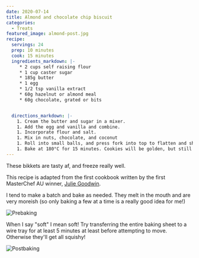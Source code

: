 ```yaml
---
date: 2020-07-14
title: Almond and chocolate chip biscuit
categories:
  - Treats
featured_image: almond-post.jpg
recipe:
  servings: 24
  prep: 10 minutes
  cook: 15 minutes
  ingredients_markdown: |-
     * 2 cups self raising flour
     * 1 cup caster sugar
     * 185g butter
     * 1 egg
     * 1/2 tsp vanilla extract
     * 60g hazelnut or almond meal
     * 60g chocolate, grated or bits


  directions_markdown: |-
    1. Cream the butter and sugar in a mixer.
    1. Add the egg and vanilla and combine.
    1. Incorporate flour and salt.
    1. Mix in nuts, chocolate, and coconut
    1. Roll into small balls, and press fork into top to flatten and shape
    1. Bake at 180°C for 15 minutes. Cookies will be golden, but still soft, and will harden on cooling
---
```


These bikkets are tasty af, and freeze really well. 

This recipe is adapted from the first cookbook written by the first MasterChef AU winner, [Julie Goodwin](https://www.penguin.com.au/books/our-family-table-9781742753058).

I tend to make a batch and bake as needed. They melt in the mouth and are very moreish (so only baking a few at a time is a really good idea for me!)

![Prebaking]({{site.baseurl}}{{site.imageurl}}almond-pre.jpg)

When I say "soft" I mean soft! Try transferring the entire baking sheet to a wire tray for at least 5 minutes at least before attempting to move. Otherwise they'll get all squishy!

![Postbaking]({{site.baseurl}}{{site.imageurl}}almond-biscuit.jpg)

